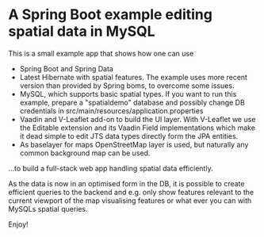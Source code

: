 # A Spring Boot example editing spatial data in MySQL

This is a small example app that shows how one can use

 * Spring Boot and Spring Data
 * Latest Hibernate with spatial features. The example uses more recent version than provided by Spring boms, to overcome some issues.
 * MySQL, which supports basic spatial types. If you want to run this example, prepare a "spatialdemo" database and possibly change DB credentials in src/main/resources/application.properties
 * Vaadin and V-Leaflet add-on to build the UI layer. With V-Leaflet we use the Editable extension and its Vaadin Field implementations which make it dead simple to edit JTS data types directly form the JPA entities.
 * As baselayer for maps OpenStreetMap layer is used, but naturally any common background map can be used.

...to build a full-stack web app handling spatial data efficiently.

As the data is now in an optimised form in the DB, it is possible to create efficient queries to the backend and e.g. only show features relevant to the current viewport of the map visualising features or what ever you can with MySQLs spatial queries.

Enjoy!
